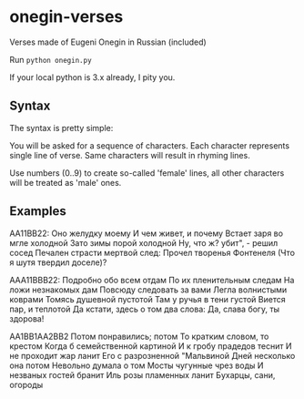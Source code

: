 # onegin-verses
Verses made of Eugeni Onegin in Russian (included)

Run `python onegin.py`

If your local python is 3.x already, I pity you.


## Syntax
The syntax is pretty simple:

You will be asked for a sequence of characters. Each character represents single line of verse. Same characters will result in rhyming lines. 

Use numbers (0..9) to create so-called 'female' lines, all other characters will be treated as 'male' ones.

## Examples

AA11BB22:
Оно желудку моему
И чем живет, и почему
Встает заря во мгле холодной
Зато зимы порой холодной
Ну, что ж? убит", - решил сосед
Печален страсти мертвой след:
Прочел творенья Фонтенеля
(Что я шутя твердил доселе)?


AAA11BBB22:
Подробно обо всем отдам
По их пленительным следам
На ложи незнакомых дам
Повсюду следовать за вами
Легла волнистыми коврами
Томясь душевной пустотой
Там у ручья в тени густой
Виется пар, и теплотой
Да кстати, здесь о том два слова:
Да, слава богу, ты здорова!

AA1BB1AA2BB2
Потом понравились; потом
То кратким словом, то крестом
Когда б семейственной картиной
И к гробу прадедов теснит
И не проходит жар ланит
Его с разрозненной "Мальвиной
Дней несколько она потом
Невольно думала о том
Мосты чугунные чрез воды
И незваных гостей бранит
Иль розы пламенных ланит
Бухарцы, сани, огороды

